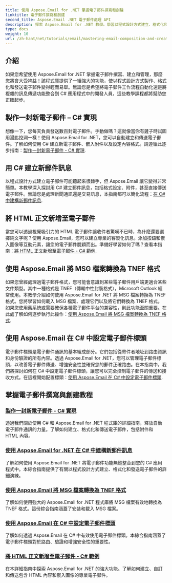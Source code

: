 ```yaml
---
title: 使用 Aspose.Email for .NET 掌握電子郵件撰寫和創建
linktitle: 電子郵件撰寫和創建
second_title: Aspose.Email .NET 電子郵件處理 API
description: 探索 Aspose.Email for .NET 教學。學習以程式設計方式建立、格式化和傳送電子郵件，包括附件和 HTML 內容等進階功能。
type: docs
weight: 10
url: /zh-hant/net/tutorials/email/mastering-email-composition-and-creation/
---
```

## 介紹

如果您希望使用 Aspose.Email for .NET 掌握電子郵件撰寫、建立和管理，那麼您將會大受裨益！該程式庫提供了一組強大的功能，使以程式設計方式製作、格式化和發送電子郵件變得輕而易舉。無論您是希望將電子郵件工作流程自動化還是將複雜的訊息傳遞功能整合到 C# 應用程式中的開發人員，這些教學課程都將幫助您正確起步。

## 製作一封新電子郵件 – C# 實現  

想像一下，您每天負責發送數百封電子郵件。手動做嗎？這就像當你有鏟子時試圖用湯匙挖洞一樣！使用 Aspose.Email for .NET，您可以自動建立和傳送電子郵件。了解如何使用 C# 建立新電子郵件、嵌入附件以及設定內容格式。請遵循此逐步指南：[製作一封新電子郵件 - C# 實現](./craft-a-fresh-email-csharp-implementation/).


## 用 C# 建立新郵件訊息  

以程式設計方式建立電子郵件可能聽起來很棘手，但 Aspose.Email 讓它變得非常簡單。本教學深入探討用 C# 建立郵件訊息，包括格式設定、附件，甚至直接傳送電子郵件。無論您是處理新聞通訊還是交易訊息，本指南都可以簡化流程：[在 C# 中建構新郵件訊息](./construct-a-new-mail-message-in-csharp/).

## 將 HTML 正文新增至電子郵件  

當您可以透過視覺吸引力的 HTML 電子郵件讓收件者驚嘆不已時，為什麼還要選擇純文字呢？使用 Aspose.Email，您可以建立專業的客製化訊息。添加按鈕和嵌入圖像等互動元素，讓您的電子郵件脫穎而出。準備好學習如何了嗎？查看本指南：[將 HTML 正文新增至電子郵件 - C# 範例](./add-html-body-to-emails-csharp-example/).

## 使用 Aspose.Email 將 MSG 檔案轉換為 TNEF 格式  

如果您曾經處理過電子郵件格式，您可能會意識到某些電子郵件用戶端更適合某些文件類型。其中一種格式是 TNEF（傳輸中性封裝格式），Microsoft Outlook 經常使用。本教學介紹如何使用 Aspose.Email for .NET 將 MSG 檔案轉換為 TNEF 格式。您將學習如何載入 MSG 檔案、處理它們以及將它們轉換為 TNEF 格式。如果您使用舊系統或需要確保各種電子郵件平台的兼容性，則此功能至關重要。在此處了解如何逐步執行此操作：[使用 Aspose.Email 將 MSG 檔案轉換為 TNEF 格式](./converting-msg-files-to-tnef-format/).

## 使用 Aspose.Email 在 C# 中設定電子郵件標頭  

電子郵件標頭是電子郵件通訊的基本組成部分。它們包括從寄件者地址到路由資訊和身份驗證的所有內容。透過 Aspose.Email for .NET，您可以管理電子郵件標頭，以改善電子郵件傳送、增強安全性並確保您的郵件正確路由。在本指南中，我們將探討如何在 C# 中設定電子郵件標頭，讓您可以完全控制電子郵件的傳送和接收方式。在這裡開始配置標頭：[使用 Aspose.Email 在 C# 中設定電子郵件標頭](./configure-email-headers-in-csharp/).

## 掌握電子郵件撰寫與創建教程
### [製作一封新電子郵件 - C# 實現](./craft-a-fresh-email-csharp-implementation/)
透過我們關於使用 C# 和 Aspose.Email for .NET 程式庫的詳細指南，釋放自動電子郵件通訊的力量。了解如何建立、格式化和傳送電子郵件，包括附件和 HTML 內容。
### [使用 Aspose.Email for .NET 在 C# 中建構新郵件訊息](./construct-a-new-mail-message-in-csharp/)
了解如何使用 Aspose.Email for .NET 將電子郵件功能無縫整合到您的 C# 應用程式中。本綜合指南提供了有關以程式設計方式建立、格式化和發送電子郵件的詳細演練。
### [使用 Aspose.Email 將 MSG 檔案轉換為 TNEF 格式](./converting-msg-files-to-tnef-format/)
了解如何使用強大的 Aspose.Email for .NET 程式庫將 MSG 檔案有效地轉換為 TNEF 格式。這份綜合指南涵蓋了安裝和載入 MSG 檔案。 
### [使用 Aspose.Email 在 C# 中設定電子郵件標頭](./configure-email-headers-in-csharp/)
了解如何透過 Aspose.Email 在 C# 中有效使用電子郵件標頭。本綜合指南涵蓋了電子郵件標頭對於路由、驗證和增強安全性的重要性。
### [將 HTML 正文新增至電子郵件 - C# 範例](./add-html-body-to-emails-csharp-example/)
在本詳細指南中探索 Aspose.Email for .NET 的強大功能。了解如何建立、自訂和傳送包含 HTML 內容和嵌入圖像的專業電子郵件。